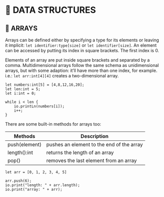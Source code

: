 # 🧆 DATA STRUCTURES

## 🎳 ARRAYS

Arrays can be defined either by specifying a type for its elements or leaving it implicit: `let identifier:type[size]` or `let identifier[size]`. An element can be accessed by putting its index in square brackets. The first index is 0.

Elements of an array are put inside square brackets and separated by a comma. Multidimensional arrays follow the same schema as unidimensional arrays, but with some adaption: it’ll have more than one index, for example. i.e.: `let arr:int[4][4]` creates a two-dimensional array.

```tsx
let numbers:int[5] = [4,8,12,16,20];
let len:int = 5;
let i:int = 0;

while i < len {
	io.printLn(numbers[i]);
	i++;
}
```

There are some built-in methods for arrays too:

| Methods | Description |
| --- | --- |
| push(element) | pushes an element to the end of the array |
| length():int | returns the length of an array |
| pop() | removes the last element from an array  |

```tsx
let arr = [0, 1, 2, 3, 4, 5]

arr.push(6);
io.print("length: " + arr.length);
io.print("array: " + arr);
```